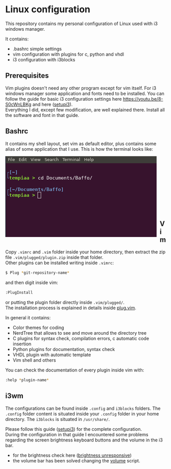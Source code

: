 # Linux configuration
This repository contains my personal configuration of Linux used with i3 windows manager.

It contains:
* .bashrc simple settings
* vim configuration with plugins for c, python and vhdl
* i3 configuration with i3blocks

## Prerequisites
Vim plugins doesn't need any other program except for vim itself.
For i3 windows manager some application and fonts need to be installed.
You can follow the guide for basic i3 configuration settings here https://youtu.be/8-S0cWnLBKg and here ([setupi3]).  
Everything I did, except few modification, are well explained there.
Install all the software and font in that guide.

## Bashrc
It contains my shell layout, set vim as default editor, plus contains some alias of some application that I use.
This is how the terminal looks like:

<img src="pictures/terminal.png" alt="Terminal" style="float: left; margin-right: 10px;" />  
<br/><br/>
<br/><br/>
<br/><br/>
<br/><br/>
<br/><br/>

## Vim
Copy `.vimrc` and `.vim` folder inside your home directory, then extract the zip file `.vim/plugged/plugin.zip` inside that folder.  
Other plugins can be installed writing inside `.vimrc`:

```bash
$ Plug *git-repository-name*
```
and then digit inside vim:

```bash
:PlugInstall
```
or putting the plugin folder directly inside `.vim/plugged/`.  
The installation process is explained in details inside [plug.vim].

In general it contains:
* Color themes for coding
* NerdTree that allows to see and move around the directory tree
* C plugins for syntax check, compilation errors, c automatic code insertion
* Python plugins for documentation, syntax check
* VHDL plugin with automatic template
* Vim shell and others

You can check the documentation of every plugin inside vim with:

```bash
:help *plugin-name*
```

## i3wm
The configurations can be found inside `.config` and `i3blocks` folders.
The `.config` folder content is situated inside your `.config` folder in your home directory. The `i3blocks` is situated in `/usr/share/`.

Please follow this guide ([setupi3]) for the complete configuration.  
During the configuration in that guide I encountered some problems regarding the screen brightness keyboard buttons and the volume in the i3 bar.
* for the brightness check here ([brightness unresponsive])
* the volume bar has been solved changing the [volume] script.



[plug.vim]: .vim/autoload/plug.vim
[setupi3]: https://github.com/bookercodes/setupi3
[brightness unresponsive]: https://www.reddit.com/r/i3wm/comments/8aorse/solution_volumebrightness_keys_unresponsive/
[volume]: i3blocks/volume
